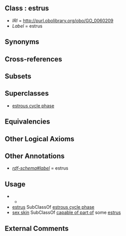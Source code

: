 
## Class : estrus

 * *IRI* = http://purl.obolibrary.org/obo/GO_0060209
 * *Label* = estrus

## Synonyms


## Cross-references


## Subsets


## Superclasses

 * [estrous cycle phase](../../GO/06/GO_0060206.md)

## Equivalencies


## Other Logical Axioms


## Other Annotations

 * *[rdf-schema#label](../../el/rdf-schema#label.md)* = estrus

## Usage

 * -
 * [estrus](../../GO/09/GO_0060209.md) SubClassOf [estrous cycle phase](../../GO/06/GO_0060206.md)
 * [sex skin](../../UBERON/81/UBERON_0014481.md) SubClassOf [capable of part of](../../RO/16/RO_0002216.md) some [estrus](../../GO/09/GO_0060209.md)

## External Comments

